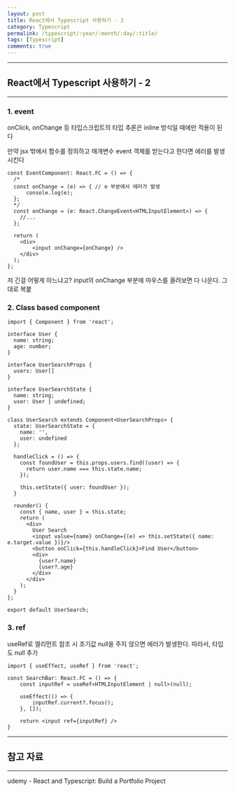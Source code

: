 ```yaml
---
layout: post
title: React에서 Typescript 사용하기 - 2
category: Typescript
permalink: /typescript/:year/:month/:day/:title/
tags: [Typescript]
comments: true
---
```


---

## React에서 Typescript 사용하기 - 2

---

### 1. event

onClick, onChange 등 타입스크립트의 타입 추론은 inline 방식일 때에만 적용이 된다

만약 jsx 밖에서 함수를 정의하고 매개변수 event 객체를 받는다고 한다면 에러를 발생시킨다

```react
const EventComponent: React.FC = () => {
  /*
  const onChange = (e) => { // e 부분에서 에러가 발생
      console.log(e);
  };
  */
  const onChange = (e: React.ChangeEvent<HTMLInputElement>) => {
    //...  
  };
    
  return (
  	<div>
    	<input onChange={onChange} />  
    </div>
  );
};
```

저 긴걸 어떻게 아느냐고? input의 onChange 부분에 마우스를 올려보면 다 나온다. 그대로 복붙

### 2. Class based component

```react
import { Component } from 'react';

interface User {
  name: string;
  age: number;
}

interface UserSearchProps {
  users: User[]
}

interface UserSearchState {
  name: string;
  user: User | undefined;
}

class UserSearch extends Component<UserSearchProps> {
  state: UserSearchState = {
    name: '',
    user: undefined
  };

  handleClick = () => {
    const foundUser = this.props.users.find((user) => {
      return user.name === this.state.name;
    });

    this.setState({ user: foundUser });
  }

  reunder() {
    const { name, user } = this.state;
    return (
      <div>
        User Search
        <input value={name} onChange={(e) => this.setState({ name: e.target.value })}/>
        <button onClick={this.handleClick}>Find User</button>
        <div>
          {user?.name}
          {user?.age}
        </div>
      </div>
    );
  }
};

export default UserSearch;
```

### 3. ref

useRef로 엘리먼트 참조 시 초기값 null을 주지 않으면 에러가 발생한다. 따라서, 타입도 null 추가

```react
import { useEffect, useRef } from 'react';

const SearchBar: React.FC = () => {
    const inputRef = useRef<HTMLInputElement | null>(null);
    
    useEffect(() => {
        inputRef.current?.focus();
    }, []);
    
    return <input ref={inputRef} />
}
```





---

## 참고 자료

---

udemy - React and Typescript: Build a Portfolio Project

